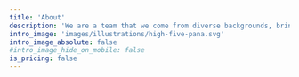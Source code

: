 ```yaml
---
title: 'About'
description: 'We are a team that we come from diverse backgrounds, bringing different personalities, experiences and skills to the job. This is what makes our team so special.'
intro_image: 'images/illustrations/high-five-pana.svg'
intro_image_absolute: false
#intro_image_hide_on_mobile: false
is_pricing: false
---
```

